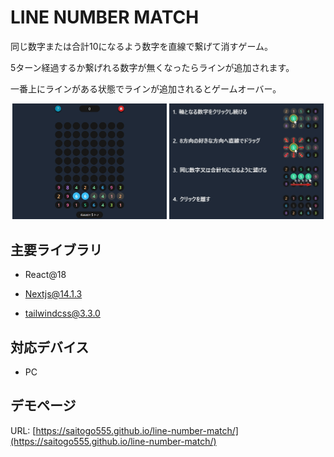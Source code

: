 # LINE NUMBER MATCH

同じ数字または合計10になるよう数字を直線で繋げて消すゲーム。

5ターン経過するか繋げれる数字が無くなったらラインが追加されます。

一番上にラインがある状態でラインが追加されるとゲームオーバー。

<div align="center">
  <img src="https://raw.githubusercontent.com/saitogo555/line-number-match/images/game.jpg" style="width: 49%;" /> <img src="https://raw.githubusercontent.com/saitogo555/line-number-match/images/help.jpg" style="width: 49%;" />
</div>

## 主要ライブラリ

- React@18

- Nextjs@14.1.3

- tailwindcss@3.3.0

## 対応デバイス

- PC

## デモページ

URL: [https://saitogo555.github.io/line-number-match/](https://saitogo555.github.io/line-number-match/)
